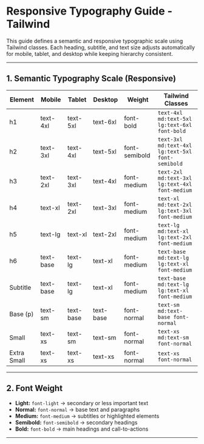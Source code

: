 
# Responsive Typography Guide - Tailwind

This guide defines a semantic and responsive typographic scale using Tailwind classes.
Each heading, subtitle, and text size adjusts automatically for mobile, tablet, and desktop while keeping hierarchy consistent.

---

## 1. Semantic Typography Scale (Responsive)

| Element     | Mobile    | Tablet    | Desktop   | Weight        | Tailwind Classes                                   |
| ----------- | --------- | --------- | --------- | ------------- | -------------------------------------------------- |
| h1          | text-4xl  | text-5xl  | text-6xl  | font-bold     | `text-4xl md:text-5xl lg:text-6xl font-bold`     |
| h2          | text-3xl  | text-4xl  | text-5xl  | font-semibold | `text-3xl md:text-4xl lg:text-5xl font-semibold` |
| h3          | text-2xl  | text-3xl  | text-4xl  | font-medium   | `text-2xl md:text-3xl lg:text-4xl font-medium`   |
| h4          | text-xl   | text-2xl  | text-3xl  | font-medium   | `text-xl md:text-2xl lg:text-3xl font-medium`    |
| h5          | text-lg   | text-xl   | text-2xl  | font-medium   | `text-lg md:text-xl lg:text-2xl font-medium`     |
| h6          | text-base | text-lg   | text-xl   | font-medium   | `text-base md:text-lg lg:text-xl font-medium`    |
| Subtitle    | text-base | text-lg   | text-xl   | font-medium   | `text-base md:text-lg lg:text-xl font-medium`    |
| Base (p)    | text-sm   | text-base | text-base | font-normal   | `text-sm md:text-base font-normal`               |
| Small       | text-xs   | text-sm   | text-sm   | font-normal   | `text-xs md:text-sm font-normal`                 |
| Extra Small | text-xs   | text-xs   | text-xs   | font-normal   | `text-xs font-normal`                            |

---

## 2. Font Weight

- **Light:** `font-light` → secondary or less important text
- **Normal:** `font-normal` → base text and paragraphs
- **Medium:** `font-medium` → subtitles or highlighted elements
- **Semibold:** `font-semibold` → secondary headings
- **Bold:** `font-bold` → main headings and call-to-actions

---
